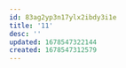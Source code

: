 ```yaml
---
id: 83ag2yp3n17ylx2ibdy3i1e
title: '11'
desc: ''
updated: 1678547322144
created: 1678547312579
---
```

